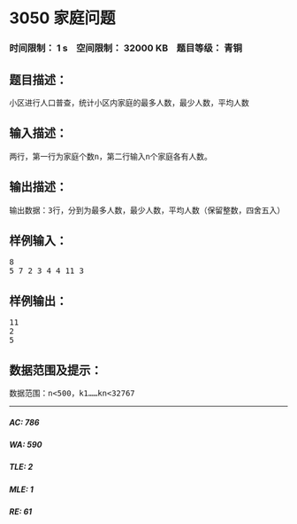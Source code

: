 # 3050 家庭问题   
### 时间限制： 1 s&nbsp;&nbsp;&nbsp;&nbsp;空间限制： 32000 KB&nbsp;&nbsp;&nbsp;&nbsp;题目等级： 青铜  
## 题目描述：  

<pre>
小区进行人口普查，统计小区内家庭的最多人数，最少人数，平均人数
</pre>
  
  
## 输入描述：  

<pre>
两行，第一行为家庭个数n，第二行输入n个家庭各有人数。
</pre>
  
  
## 输出描述：  

<pre>
输出数据：3行，分到为最多人数，最少人数，平均人数（保留整数，四舍五入）
</pre>
  
  
## 样例输入：  

<pre>
8
5 7 2 3 4 4 11 3
</pre>
  
  
## 样例输出：  

<pre>
11
2
5
</pre>
  
  
## 数据范围及提示：  

<pre>
数据范围：n<500，k1……kn<32767
</pre>
  
  
***  

##### AC: 786  
##### WA: 590  
##### TLE: 2  
##### MLE: 1  
##### RE: 61  
